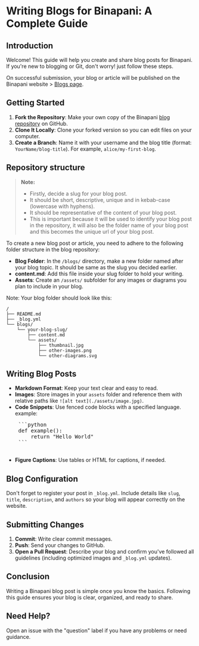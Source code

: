 # Writing Blogs for Binapani: A Complete Guide

## Introduction

Welcome! This guide will help you create and share blog posts for Binapani.
If you're new to blogging or Git, don't worry! just follow these steps.

On successful submission, your blog or article will be published on the Binapani website > [Blogs page](https://binapani.com/blog).

## Getting Started

1. **Fork the Repository**: Make your own copy of the Binapani [blog repository](https://github.com/binapani-edu/blog) on GitHub.  
2. **Clone It Locally**: Clone your forked version so you can edit files on your computer.  
3. **Create a Branch**: Name it with your username and the blog title (format: `YourName/blog-title`). For example, `alice/my-first-blog`.

## Repository structure

> **Note:**
> - Firstly, decide a slug for your blog post.
> - It should be short, descriptive, unique and in kebab-case (lowercase with hyphens).
> - It should be representative of the content of your blog post.
> - This is important because it will be used to identify your blog post in the repository, it will also be the folder name of your blog post and this becomes the unique url of your blog post.

To create a new blog post or article, you need to adhere to the following folder structure in the blog repository:

- **Blog Folder**: In the `/blogs/` directory, make a new folder named after your blog topic. It should be same as the slug you decided earlier.
- **content.md**: Add this file inside your slug folder to hold your writing.  
- **Assets**: Create an `/assets/` subfolder for any images or diagrams you plan to include in your blog.

Note: Your blog folder should look like this:
```shell
/
├── README.md
├── _blog.yml
└── blogs/
    └── your-blog-slug/
        ├── content.md
        └── assets/
            ├── thumbnail.jpg
            ├── other-images.png
            └── other-diagrams.svg
```


## Writing Blog Posts
- **Markdown Format**: Keep your text clear and easy to read.  
- **Images**: Store images in your `assets` folder and reference them with relative paths like `![alt text](./assets/image.jpg)`.  
- **Code Snippets**: Use fenced code blocks with a specified language. example:
   <pre>
   ```python
   def example():
       return "Hello World"
   ```
   </pre>
- **Figure Captions**: Use tables or HTML for captions, if needed.  

## Blog Configuration
Don't forget to register your post in `_blog.yml`. Include details like `slug`, `title`, `description`, and `authors` so your blog will appear correctly on the website.

## Submitting Changes
1. **Commit**: Write clear commit messages.  
2. **Push**: Send your changes to GitHub.  
3. **Open a Pull Request**: Describe your blog and confirm you've followed all guidelines (including optimized images and `_blog.yml` updates).

## Conclusion
Writing a Binapani blog post is simple once you know the basics. Following this guide ensures your blog is clear, organized, and ready to share.

## Need Help?
Open an issue with the "question" label if you have any problems or need guidance.
